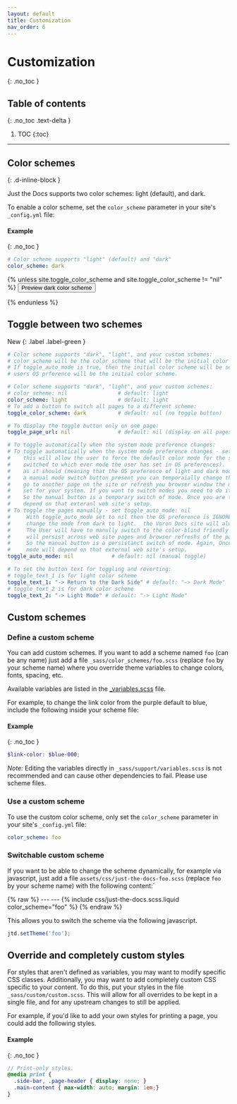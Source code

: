 ```yaml
---
layout: default
title: Customization
nav_order: 6
---
```


# Customization
{: .no_toc }

## Table of contents
{: .no_toc .text-delta }

1. TOC
{:toc}

---

## Color schemes
{: .d-inline-block }

Just the Docs supports two color schemes: light (default), and dark.

To enable a color scheme, set the `color_scheme` parameter in your site's `_config.yml` file:

#### Example
{: .no_toc }

```yaml
# Color scheme supports "light" (default) and "dark"
color_scheme: dark
```
{% unless site.toggle_color_scheme and site.toggle_color_scheme != "nil"  %}
<button class="btn js-toggle-dark-mode">Preview dark color scheme</button>

<script>
const toggleDarkMode = document.querySelector('.js-toggle-dark-mode');

jtd.addEvent(toggleDarkMode, 'click', function(){
  if (jtd.getTheme() === 'dark') {
    jtd.setTheme('light');
    toggleDarkMode.textContent = 'Preview dark color scheme';
  } else {
    jtd.setTheme('dark');
    toggleDarkMode.textContent = 'Return to the light side';
  }
});
</script>
{% endunless %}

## Toggle between two schemes

New
{: .label .label-green }

```yaml
# Color scheme supports "dark", "light", and your custom schemes:
# color_scheme will be the color_scheme that will be the initial color scheme if toggle_auto_mode is nil
# If toggle_auto_mode is true, then the initial color scheme will be set by a window.matchMedia() and the
# users OS prference will be the initial color scheme.

# Color scheme supports "dark", "light", and your custom schemes:
# color_scheme: nil                # default: light
color_scheme: light                # default: light
# To add a button to switch all pages to a different scheme:
toggle_color_scheme: dark          # default: nil (no toggle button)

# To display the toggle button only on one page:
toggle_page_url: nil               # default: nil (display on all pages)

# To toggle automatically when the system mode preference changes:
# To toggle automatically when the system mode preference changes - set toggle_auto_mode: true,
#    this will allow the user to force the default color mode for the site (i.e. the inital mode will be automatically
#    switched to which ever mode the user has set in OS preferences).  For toggle_auto_mode to work
#    as it should (meaning that the OS preference of light and dark mode has prescendance over the manual mode), so if you have
#    a manual mode switch button present you can temporaially change the mode to the opposite but once you
#    go to another page on the site or refresh you browser window the mode will switch to the OS preference you
#    set for your system. If you want to switch modes you need to do it on you OS preferences or your system.
#    So the manual button is a temporary switch of mode. Once you are taken to a link off the site the mode will
#    depend on that exteranl web site's setup.
# To toggle the pages manually - set toggle_auto_mode: nil
#     With toggle_auto_mode set to nil then the OS preference is IGNORED and only the manual selection will
#     change the mode from dark to light.  the Voron Docs site will always be initially displayed in DARK mode.
#     The User will have to manully switch to the color-blind friendly light mode.  Once the mode is switched it
#     will persist across web site pages and browser refreshs of the page until you change the mode back.
#     So the manual button is a persistanct switch of mode. Again, Once you are taken to a link off the site the
#     mode will depend on that external web site's setup.
toggle_auto_mode: nil            # default: nil (manual toggle)

# To set the button text for toggling and reverting:
# toggle_text_1 is for light color scheme
toggle_text_1: "-> Return to the Dark Side" # default: "-> Dark Mode"
# toggle_text_2 is for dark color scheme
toggle_text_2: "-> Light Mode" # default: "-> Light Mode"
```

## Custom schemes

### Define a custom scheme

You can add custom schemes.
If you want to add a scheme named `foo` (can be any name) just add a file `_sass/color_schemes/foo.scss` (replace `foo` by your scheme name)
where you override theme variables to change colors, fonts, spacing, etc.

Available variables are listed in the [_variables.scss](https://github.com/pmarsceill/just-the-docs/tree/master/_sass/support/_variables.scss) file.

For example, to change the link color from the purple default to blue, include the following inside your scheme file:

#### Example
{: .no_toc }

```scss
$link-color: $blue-000;
```

_Note:_ Editing the variables directly in `_sass/support/variables.scss` is not recommended and can cause other dependencies to fail.
Please use scheme files.

### Use a custom scheme

To use the custom color scheme, only set the `color_scheme` parameter in your site's `_config.yml` file:
```yaml
color_scheme: foo
```

### Switchable custom scheme

If you want to be able to change the scheme dynamically, for example via javascript, just add a file `assets/css/just-the-docs-foo.scss` (replace `foo` by your scheme name)
with the following content:`

{% raw %}
    ---
    ---
    {% include css/just-the-docs.scss.liquid color_scheme="foo" %}
{% endraw %}

This allows you to switch the scheme via the following javascript.

```js
jtd.setTheme('foo');
```

## Override and completely custom styles

For styles that aren't defined as variables, you may want to modify specific CSS classes.
Additionally, you may want to add completely custom CSS specific to your content.
To do this, put your styles in the file `_sass/custom/custom.scss`.
This will allow for all overrides to be kept in a single file, and for any upstream changes to still be applied.

For example, if you'd like to add your own styles for printing a page, you could add the following styles.

#### Example
{: .no_toc }

```scss
// Print-only styles.
@media print {
  .side-bar, .page-header { display: none; }
  .main-content { max-width: auto; margin: 1em;}
}
```

